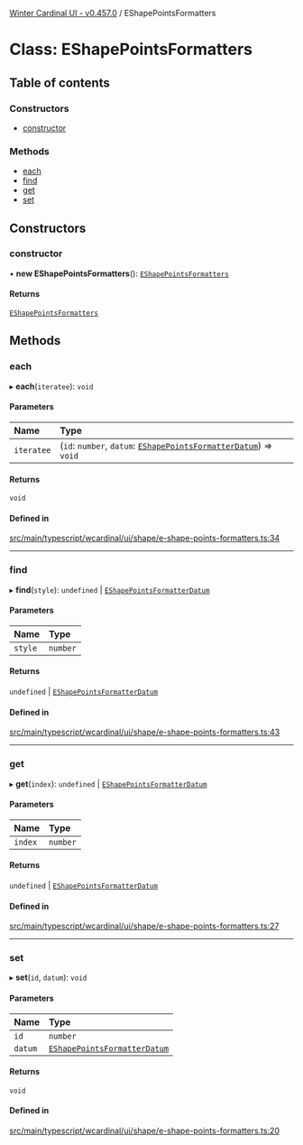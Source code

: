 [Winter Cardinal UI - v0.457.0](../index.md) / EShapePointsFormatters

# Class: EShapePointsFormatters

## Table of contents

### Constructors

- [constructor](EShapePointsFormatters.md#constructor)

### Methods

- [each](EShapePointsFormatters.md#each)
- [find](EShapePointsFormatters.md#find)
- [get](EShapePointsFormatters.md#get)
- [set](EShapePointsFormatters.md#set)

## Constructors

### constructor

• **new EShapePointsFormatters**(): [`EShapePointsFormatters`](EShapePointsFormatters.md)

#### Returns

[`EShapePointsFormatters`](EShapePointsFormatters.md)

## Methods

### each

▸ **each**(`iteratee`): `void`

#### Parameters

| Name | Type |
| :------ | :------ |
| `iteratee` | (`id`: `number`, `datum`: [`EShapePointsFormatterDatum`](../interfaces/EShapePointsFormatterDatum.md)) => `void` |

#### Returns

`void`

#### Defined in

[src/main/typescript/wcardinal/ui/shape/e-shape-points-formatters.ts:34](https://github.com/winter-cardinal/winter-cardinal-ui/blob/v0.457.0/src/main/typescript/wcardinal/ui/shape/e-shape-points-formatters.ts#L34)

___

### find

▸ **find**(`style`): `undefined` \| [`EShapePointsFormatterDatum`](../interfaces/EShapePointsFormatterDatum.md)

#### Parameters

| Name | Type |
| :------ | :------ |
| `style` | `number` |

#### Returns

`undefined` \| [`EShapePointsFormatterDatum`](../interfaces/EShapePointsFormatterDatum.md)

#### Defined in

[src/main/typescript/wcardinal/ui/shape/e-shape-points-formatters.ts:43](https://github.com/winter-cardinal/winter-cardinal-ui/blob/v0.457.0/src/main/typescript/wcardinal/ui/shape/e-shape-points-formatters.ts#L43)

___

### get

▸ **get**(`index`): `undefined` \| [`EShapePointsFormatterDatum`](../interfaces/EShapePointsFormatterDatum.md)

#### Parameters

| Name | Type |
| :------ | :------ |
| `index` | `number` |

#### Returns

`undefined` \| [`EShapePointsFormatterDatum`](../interfaces/EShapePointsFormatterDatum.md)

#### Defined in

[src/main/typescript/wcardinal/ui/shape/e-shape-points-formatters.ts:27](https://github.com/winter-cardinal/winter-cardinal-ui/blob/v0.457.0/src/main/typescript/wcardinal/ui/shape/e-shape-points-formatters.ts#L27)

___

### set

▸ **set**(`id`, `datum`): `void`

#### Parameters

| Name | Type |
| :------ | :------ |
| `id` | `number` |
| `datum` | [`EShapePointsFormatterDatum`](../interfaces/EShapePointsFormatterDatum.md) |

#### Returns

`void`

#### Defined in

[src/main/typescript/wcardinal/ui/shape/e-shape-points-formatters.ts:20](https://github.com/winter-cardinal/winter-cardinal-ui/blob/v0.457.0/src/main/typescript/wcardinal/ui/shape/e-shape-points-formatters.ts#L20)
